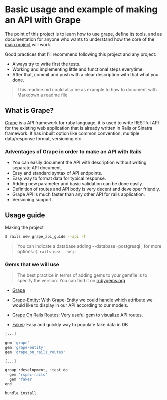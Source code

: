 # Basic usage and example of making an API with Grape

The point of this project is to learn how to use grape, define its tools, and as documentation for anyone who wants to understand how the core of the [main project](https://github.com/assimovt/badigeeks-api) will work.

Good practices that I'll recommend following this project and any project:
- Always try to write first the tests.
- Working and implementing little and functional steps everytime.
- After that, commit and push with a clear description with that what you done.

> This readme.md could also be as example to how to document with Markdown a readme file

## What is Grape?
[Grape](https://github.com/ruby-grape/) is a API framework for ruby language, it is used to write RESTful API for the existing web application that is already written in Rails or Sinatra framework. It has inbuilt option like common convention, multiple data/response format, versioning etc.

### Adventages of Grape in order to make an **API with Rails**

- You can easily document the API with description without writing separate API document.
- Easy and standard syntax of API endpoints.
- Easy way to format data for typical response.
- Adding new parameter and basic validation can be done easily.
- Definition of routes and API body is very decent and developer friendly.
- Grape API is much faster than any other API for rails application.
- Versioning support.

## Usage guide

Making the project
```bash
$ rails new grape_api_guide --api -T
```
> You can indicate a database adding --database=postgresql , for more options: ```$ rails new --help ```

### Gems that we will use
> The best practice in terms of adding gems to your gemfile is to specify the version. You can find it on [rubygems.org](https://rubygems.org/)

- [Grape](https://github.com/ruby-grape/)

- [Grape-Entity](https://github.com/ruby-grape/grape-entity): With Grape-Entity we could handle which attribute we would like to display in our API according to our models.

- [Grape On Rails Routes](https://github.com/syedmusamah/grape_on_rails_routes): Very useful gem to visualize API routes.

- [Faker](https://github.com/faker-ruby/faker): Easy and quickly way to populate fake data in DB

```bash
[...]

gem 'grape'
gem 'grape-entity'
gem 'grape_on_rails_routes'

[...]

group :development, :test do
  gem 'rspec-rails'
  gem 'faker'
end

```

```bash
bundle install
```